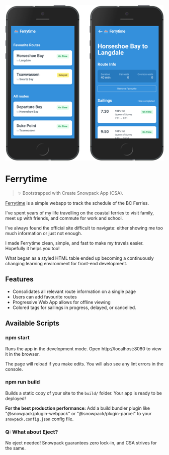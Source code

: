 ![Ferrytime app on a phone](https://github.com/deansallinen/deansallinen.ca/blob/master/src/img/ferrytime/Component.png)

# Ferrytime

> ✨ Bootstrapped with Create Snowpack App (CSA).

[Ferrytime](https://ferryti.me) is a simple webapp to track the schedule of the BC Ferries.

I've spent years of my life travelling on the coastal ferries to visit family, meet up with friends, and commute for work and school.

I've always found the official site difficult to navigate: either showing me too much information or just not enough.

I made Ferrytime clean, simple, and fast to make my travels easier. Hopefully it helps you too!

What began as a styled HTML table ended up becoming a continuously changing learning environment for front-end development.

## Features

- Consolidates all relevant route information on a single page
- Users can add favourite routes
- Progressive Web App allows for offline viewing
- Colored tags for sailings in progress, delayed, or cancelled.

## Available Scripts

### npm start

Runs the app in the development mode.
Open http://localhost:8080 to view it in the browser.

The page will reload if you make edits.
You will also see any lint errors in the console.

### npm run build

Builds a static copy of your site to the `build/` folder.
Your app is ready to be deployed!

**For the best production performance:** Add a build bundler plugin like "@snowpack/plugin-webpack" or "@snowpack/plugin-parcel" to your `snowpack.config.json` config file.

### Q: What about Eject?

No eject needed! Snowpack guarantees zero lock-in, and CSA strives for the same.
